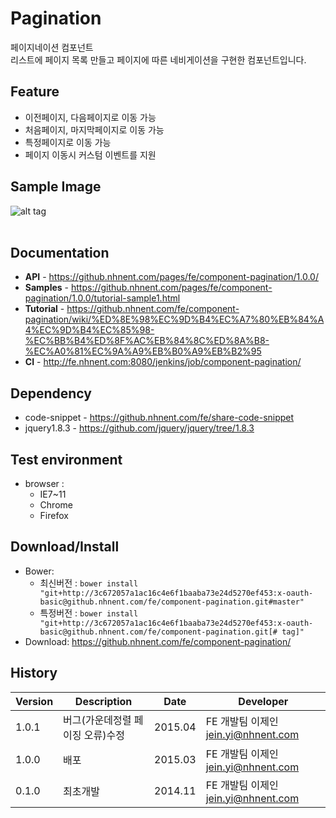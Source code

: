 Pagination
======================
페이지네이션 컴포넌트<br>
리스트에 페이지 목록 만들고 페이지에 따른 네비게이션을 구현한 컴포넌트입니다.

## Feature
* 이전페이지, 다음페이지로 이동 가능
* 처음페이지, 마지막페이지로 이동 가능
* 특정페이지로 이동 가능
* 페이지 이동시 커스텀 이벤트를 지원

## Sample Image
![alt tag](https://github.nhnent.com/pages/fe/component-pagination/paging.png)<br><br>

## Documentation
* **API** - https://github.nhnent.com/pages/fe/component-pagination/1.0.0/
* **Samples** - https://github.nhnent.com/pages/fe/component-pagination/1.0.0/tutorial-sample1.html
* **Tutorial** - https://github.nhnent.com/fe/component-pagination/wiki/%ED%8E%98%EC%9D%B4%EC%A7%80%EB%84%A4%EC%9D%B4%EC%85%98-%EC%BB%B4%ED%8F%AC%EB%84%8C%ED%8A%B8-%EC%A0%81%EC%9A%A9%EB%B0%A9%EB%B2%95
* **CI** - http://fe.nhnent.com:8080/jenkins/job/component-pagination/

## Dependency
* code-snippet - https://github.nhnent.com/fe/share-code-snippet
* jquery1.8.3 - https://github.com/jquery/jquery/tree/1.8.3

## Test environment
* browser : 
   * IE7~11
   * Chrome
   * Firefox

## Download/Install
* Bower: 
   * 최신버전 : `bower install "git+http://3c672057a1ac16c4e6f1baaba73e24d5270ef453:x-oauth-basic@github.nhnent.com/fe/component-pagination.git#master"`
   * 특정버전 : `bower install "git+http://3c672057a1ac16c4e6f1baaba73e24d5270ef453:x-oauth-basic@github.nhnent.com/fe/component-pagination.git[# tag]"`
* Download: https://github.nhnent.com/fe/component-pagination/

## History
| Version | Description | Date | Developer |
| ---- | ---- | ---- | ---- |
| 1.0.1 | 버그(가운데정렬 페이징 오류)수정 | 2015.04 | FE 개발팀 이제인 <jein.yi@nhnent.com> |
| 1.0.0 | 배포 | 2015.03 | FE 개발팀 이제인 <jein.yi@nhnent.com> |
| 0.1.0 | 최초개발 | 2014.11 | FE 개발팀 이제인 <jein.yi@nhnent.com> |



